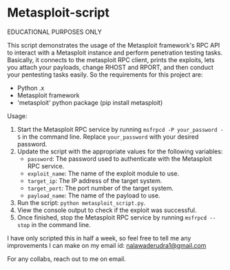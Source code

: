 # Metasploit-script
EDUCATIONAL PURPOSES ONLY

This script demonstrates the usage of the Metasploit framework's RPC API to interact with a Metasploit instance and perform penetration testing tasks.
Basically, it connects to the metasploit RPC client, prints the exploits, lets you attach your payloads, change RHOST and RPORT, and then conduct your pentesting tasks easily.
So the requirements for this project are:
- Python .x
- Metasploit framework
- 'metasploit' python package (pip install metasploit)

Usage: 
1. Start the Metasploit RPC service by running `msfrpcd -P your_password -S` in the command line. Replace `your_password` with your desired password.
2. Update the script with the appropriate values for the following variables:
   - `password`: The password used to authenticate with the Metasploit RPC service.
   - `exploit_name`: The name of the exploit module to use.
   - `target_ip`: The IP address of the target system.
   - `target_port`: The port number of the target system.
   - `payload_name`: The name of the payload to use.
3. Run the script: `python metasploit_script.py`.
4. View the console output to check if the exploit was successful.
5. Once finished, stop the Metasploit RPC service by running `msfrpcd --stop` in the command line.

I have only scripted this in half a week, so feel free to tell me any improvements I can make on my email id: nalawaderudra1@gmail.com

For any collabs, reach out to me on email.
